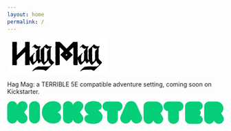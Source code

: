 ```yaml
---
layout: home
permalink: /
---
```


<div class="max-width-content">

<div>
  <img alt="Hag Mag Logo" src="/assets/img/logo.png"/>
</div>

<p>Hag Mag: a TERRIBLE 5E compatible adventure setting, coming soon on Kickstarter.</p>

<div class="ks-logo-wrapper">
  <a href="https://www.kickstarter.com" title="Kickstarter Link">
  <img alt="Hag Mag Logo" class="ks-logo" src="/assets/img/kickstarter-logo-green.png"/>
  </a>
</div>

</div>